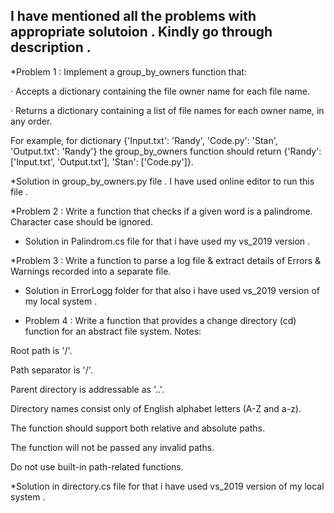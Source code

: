 ## I have mentioned all the problems with appropriate solutoion . Kindly go through description . 

*Problem 1 : Implement a group_by_owners function that:

·         Accepts a dictionary containing the file owner name for each file name.

·         Returns a dictionary containing a list of file names for each owner name, in any order.

For example, for dictionary {'Input.txt': 'Randy', 'Code.py': 'Stan', 'Output.txt': 'Randy'} the group_by_owners function should return {'Randy': ['Input.txt', 'Output.txt'], 'Stan': ['Code.py']}.

 *Solution in   group_by_owners.py  file . I have used online editor to run this file . 


*Problem 2 :  Write a function that checks if a given word is a palindrome. Character case should be ignored.

 * Solution in Palindrom.cs file for that i have used my vs_2019 version .


*Problem 3 :  Write a function to parse a log file & extract details of Errors & Warnings recorded into a separate file. 


* Solution in ErrorLogg folder for that also i have used vs_2019 version of my local system .  

* Problem 4 :  Write a function that provides a change directory (cd) function for an abstract file system.
Notes:

Root path is '/'.

Path separator is '/'.

Parent directory is addressable as '..'.

Directory names consist only of English alphabet letters (A-Z and a-z).

The function should support both relative and absolute paths.

The function will not be passed any invalid paths.

Do not use built-in path-related functions.
          


*Solution in directory.cs file  for that i have used vs_2019 version of my local system . 



